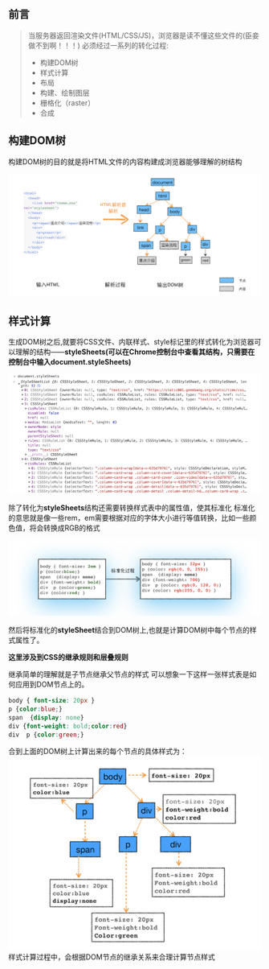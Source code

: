 ## 前言
> 当服务器返回渲染文件(HTML/CSS/JS)，浏览器是读不懂这些文件的(臣妾做不到啊！！！)
> 必须经过一系列的转化过程:
> - 构建DOM树
> - 样式计算
> - 布局
> - 构建、绘制图层
> - 栅格化（raster）
> - 合成


## 构建DOM树

构建DOM树的目的就是将HTML文件的内容构建成浏览器能够理解的树结构

![DOM树](../img/Bowser/build-dom-tree.png)

## 样式计算
生成DOM树之后,就要将CSS文件、内联样式、style标记里的样式转化为浏览器可以理解的结构——**styleSheets(可以在Chrome控制台中查看其结构，只需要在控制台中输入document.styleSheets)**

![styleSheets](../img/Bowser/styleSheet.png)

除了转化为**styleSheets**结构还需要转换样式表中的属性值，使其标准化
标准化的意思就是像一些rem，em需要根据对应的字体大小进行等值转换，比如一些颜色值，将会转换成RGB的格式

![styleSheet-img](../img/Bowser/styleSheet-image.png)

然后将标准化的**styleSheet**结合到DOM树上,也就是计算DOM树中每个节点的样式属性了。

**这里涉及到CSS的继承规则和层叠规则**

继承简单的理解就是子节点继承父节点的样式
可以想象一下这样一张样式表是如何应用到DOM节点上的。
```css
body { font-size: 20px }
p {color:blue;}
span  {display: none}
div {font-weight: bold;color:red}
div  p {color:green;}
```
合到上面的DOM树上计算出来的每个节点的具体样式为：
![styleSheet-img](../img/Bowser/css-extends.png)
样式计算过程中，会根据DOM节点的继承关系来合理计算节点样式